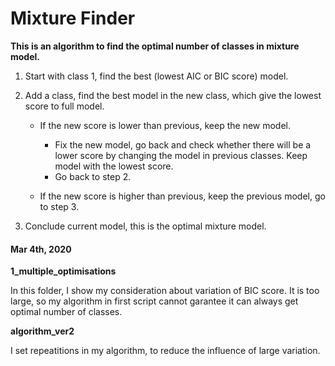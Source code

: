 # Mixture Finder

**This is an algorithm to find the optimal number of classes in mixture model.**

1. Start with class 1, find the best (lowest AIC or BIC score) model.
2. Add a class, find the best model in the new class, which give the lowest score to full model.
   
   - If the new score is lower than previous, keep the new model.

     - Fix the new model, go back and check whether there will be a lower score by changing the model in previous classes. Keep model with the lowest score.
     - Go back to step 2.
   
   - If the new score is higher than previous, keep the previous model, go to step 3.

3. Conclude current model, this is the optimal mixture model.
   
#### Mar 4th, 2020

**1_multiple_optimisations**

In this folder, I show my consideration about variation of BIC score. It is too large, so my algorithm in first script cannot garantee it can always get optimal number of classes.

**algorithm_ver2**

I set repeatitions in my algorithm, to reduce the influence of large variation.
